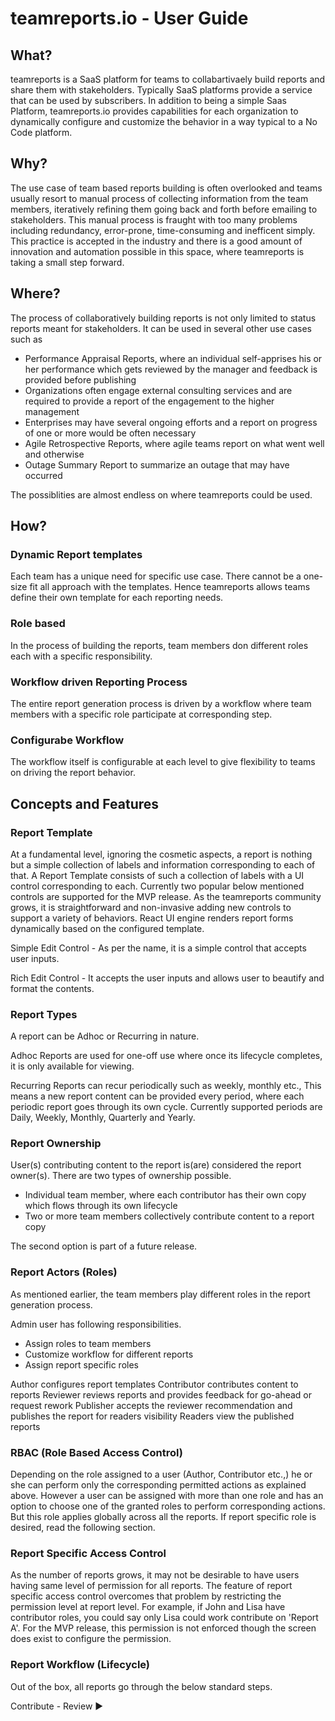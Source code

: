 # teamreports.io - User Guide

## What?

teamreports is a SaaS platform for teams to collabartivaely build reports and share them with stakeholders. Typically SaaS platforms provide a service that can be used by subscribers. In addition to being a simple Saas Platform, teamreports.io provides capabilities for each organization to dynamically configure and customize the behavior in a way typical to a No Code platform.

## Why?

The use case of team based reports building is often overlooked and teams usually resort to manual process of collecting information from the team members, iteratively refining them going back and forth before emailing to stakeholders. This manual process is fraught with too many problems including redundancy, error-prone, time-consuming and inefficent simply. This practice is accepted in the industry and there is a good amount of innovation and automation possible in this space, where teamreports is taking a small step forward.

## Where?

The process of collaboratively building reports is not only limited to status reports meant for stakeholders. It can be used in several other use cases such as

- Performance Appraisal Reports, where an individual self-apprises his or her performance which gets reviewed by the manager and feedback is provided before publishing
- Organizations often engage external consulting services and are required to provide a report of the engagement to the higher management
- Enterprises may have several ongoing efforts and a report on progress of one or more would be often necessary
- Agile Retrospective Reports, where agile teams report on what went well and otherwise
- Outage Summary Report to summarize an outage that may have occurred

The possiblities are almost endless on where teamreports could be used.

## How?

### Dynamic Report templates

Each team has a unique need for specific use case. There cannot be a one-size fit all approach with the templates. Hence teamreports allows teams define their own template for each reporting needs.

### Role based

In the process of building the reports, team members don different roles each with a specific responsibility.

### Workflow driven Reporting Process

The entire report generation process is driven by a workflow where team members with a specific role participate at corresponding step.

### Configurabe Workflow

The workflow itself is configurable at each level to give flexibility to teams on driving the report behavior.

## Concepts and Features

### Report Template

At a fundamental level, ignoring the cosmetic aspects, a report is nothing but a simple collection of labels and information corresponding to each of that. A Report Template consists of such a collection of labels with a UI control corresponding to each. Currently two popular below mentioned controls are supported for the MVP release. As the teamreports community grows, it is straightforward and non-invasive adding new controls to support a variety of behaviors. React UI engine renders report forms dynamically based on the configured template.

Simple Edit Control - As per the name, it is a simple control that accepts user inputs.

Rich Edit Control - It accepts the user inputs and allows user to beautify and format the contents.

### Report Types

A report can be Adhoc or Recurring in nature.

Adhoc Reports are used for one-off use where once its lifecycle completes, it is only available for viewing.

Recurring Reports can recur periodically such as weekly, monthly etc., This means a new report content can be provided every period, where each periodic report goes through its own cycle. Currently supported periods are Daily, Weekly, Monthly, Quarterly and Yearly.

### Report Ownership

User(s) contributing content to the report is(are) considered the report owner(s). There are two types of ownership possible.

- Individual team member, where each contributor has their own copy which flows through its own lifecycle
- Two or more team members collectively contribute content to a report copy

The second option is part of a future release.

### Report Actors (Roles)

As mentioned earlier, the team members play different roles in the report generation process.

Admin user has following responsibilities.

- Assign roles to team members
- Customize workflow for different reports
- Assign report specific roles

Author configures report templates
Contributor contributes content to reports
Reviewer reviews reports and provides feedback for go-ahead or request rework
Publisher accepts the reviewer recommendation and publishes the report for readers visibility
Readers view the published reports

### RBAC (Role Based Access Control)

Depending on the role assigned to a user (Author, Contributor etc.,) he or she can perform only the corresponding permitted actions as explained above. However a user can be assigned with more than one role and has an option to choose one of the granted roles to perform corresponding actions. But this role applies globally across all the reports. If report specific role is desired, read the following section.

### Report Specific Access Control

As the number of reports grows, it may not be desirable to have users having same level of permission for all reports. The feature of report specific access control overcomes that problem by restricting the permission level at report level. For example, if John and Lisa have contributor roles, you could say only Lisa could work contribute on 'Report A'. For the MVP release, this permission is not enforced though the screen does exist to configure the permission.

### Report Workflow (Lifecycle)

Out of the box, all reports go through the below standard steps.

Contribute - Review &#9658;
